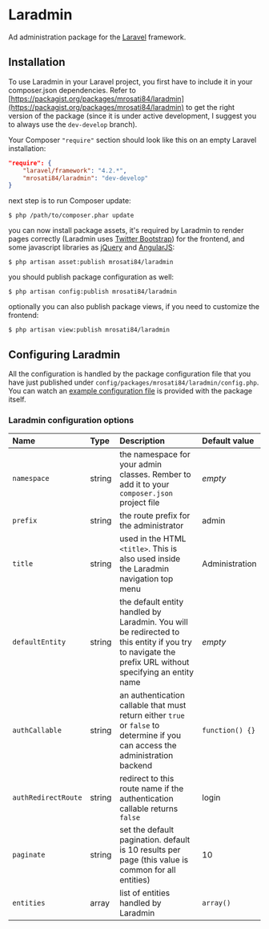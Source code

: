 # Laradmin

Ad administration package for the [Laravel](http://www.laravel.com) framework.

## Installation

To use Laradmin in your Laravel project, you first have to include it in your
composer.json dependencies. Refer to [https://packagist.org/packages/mrosati84/laradmin](https://packagist.org/packages/mrosati84/laradmin)
to get the right version of the package (since it is under active development,
I suggest you to always use the `dev-develop` branch).

Your Composer `"require"` section should look like this on an empty Laravel
installation:

```json
"require": {
    "laravel/framework": "4.2.*",
    "mrosati84/laradmin": "dev-develop"
}
```

next step is to run Composer update:

    $ php /path/to/composer.phar update

you can now install package assets, it's required by Laradmin to render pages
correctly (Laradmin uses [Twitter Bootstrap](http://getbootstrap.com)) for the
frontend, and some javascript libraries as [jQuery](http://jquery.com) and
[AngularJS](https://angularjs.org):

    $ php artisan asset:publish mrosati84/laradmin

you should publish package configuration as well:

    $ php artisan config:publish mrosati84/laradmin

optionally you can also publish package views, if you need to customize the
frontend:

    $ php artisan view:publish mrosati84/laradmin

## Configuring Laradmin

All the configuration is handled by the package configuration file that you
have just published under `config/packages/mrosati84/laradmin/config.php`. You can watch an [example configuration file](https://github.com/mrosati84/Laradmin/blob/develop/src/config/config.php) is provided with the package itself.

### Laradmin configuration options

| Name | Type | Description | Default value |
|:---- |:-----|:------------|:--------------|
| `namespace` | string | the namespace for your admin classes. Rember to add it to your `composer.json` project file | *empty* |
| `prefix` | string | the route prefix for the administrator | admin |
| `title` | string | used in the HTML `<title>`. This is also used inside the Laradmin navigation top menu | Administration |
| `defaultEntity` | string | the default entity handled by Laradmin. You will be redirected to this entity if you try to navigate the prefix URL without specifying an entity name | *empty* |
| `authCallable` | string | an authentication callable that must return either `true` or `false` to determine if you can access the administration backend | `function() {}` |
| `authRedirectRoute` | string | redirect to this route name if the authentication callable returns `false` | login |
| `paginate` | string | set the default pagination. default is 10 results per page (this value is common for all entities) | 10 |
| `entities` | array | list of entities handled by Laradmin | `array()` |
